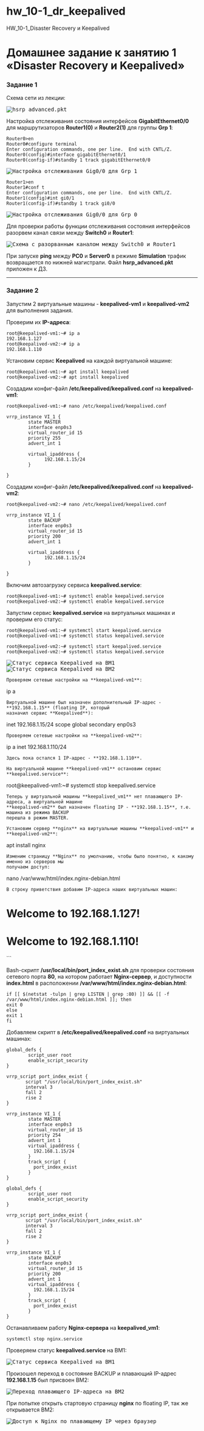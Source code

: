 # hw_10-1_dr_keepalived
HW_10-1_Disaster Recovery и Keepalived

# Домашнее задание к занятию 1 «Disaster Recovery и Keepalived»

### Задание 1

Схема сети из лекции:

<kbd>![hsrp_advanced.pkt](img/hsrp_advanced.pkt.png)</kbd>

Настройка отслеживания состояния интерфейсов **GigabitEthernet0/0** для маршрутизаторов 
**Router1(0)** и **Router2(1)** для группы **Grp 1**:

```
Router0>en
Router0#configure terminal
Enter configuration commands, one per line.  End with CNTL/Z.
Router0(config)#interface gigabitEthernet0/1
Router0(config-if)#standby 1 track gigabitEthernet0/0
```
<kbd>![Настройка отслеживания Gig0/0 для Grp 1](img/tracking_router1.png)</kbd>

```
Router1>en
Router1#conf t
Enter configuration commands, one per line.  End with CNTL/Z.
Router1(config)#int gi0/1
Router1(config-if)#standby 1 track gi0/0
```
<kbd>![Настройка отслеживания Gig0/0 для Grp 0](img/tracking_router2.png)</kbd>

Для проверки работы функции отслеживания состояния интерфейсов разорвем канал связи между
**Switch0** и **Router1**:

<kbd>![Схема с разорванным каналом между Switch0 и Router1](img/link_terminated.png)</kbd>

При запуске **ping** между **PC0** и **Server0** в режиме **Simulation** трафик возвращается 
по нижней магистрали. Файл **hsrp_advanced.pkt** приложен к ДЗ.

---

### Задание 2

Запустим 2 виртуальные машины - **keepalived-vm1** и **keepalived-vm2** для выполнения задания.

Проверим их **IP-адреса**:
```
root@keepalived-vm1:~# ip a
192.168.1.127
root@keepalived-vm2:~# ip a
192.168.1.110
```
Установим сервис **Keepalived** на каждой виртуальной машине:
```
root@keepalived-vm1:~# apt install keepalived
root@keepalived-vm2:~# apt install keepalived
```
Создадим конфиг-файл **/etc/keepalived/keepalived.conf** на **keepalived-vm1**:
```
root@keepalived-vm1:~# nano /etc/keepalived/keepalived.conf
```
```
vrrp_instance VI_1 {
        state MASTER
        interface enp0s3
        virtual_router_id 15
        priority 255
        advert_int 1

        virtual_ipaddress {
              192.168.1.15/24
        }

}
```
Создадим конфиг-файл **/etc/keepalived/keepalived.conf** на **keepalived-vm2**:
```
root@keepalived-vm2:~# nano /etc/keepalived/keepalived.conf
```
```
vrrp_instance VI_1 {
        state BACKUP
        interface enp0s3
        virtual_router_id 15
        priority 200
        advert_int 1

        virtual_ipaddress {
              192.168.1.15/24
        }

}
```
Включим автозагрузку сервиса **keepalived.service**:
```
root@keepalived-vm1:~# systemctl enable keepalived.service
root@keepalived-vm2:~# systemctl enable keepalived.service
```
Запустим сервис **keepalived.service** на виртуальных машинах и проверим его статус:
```
root@keepalived-vm1:~# systemctl start keepalived.service
root@keepalived-vm1:~# systemctl status keepalived.service

root@keepalived-vm2:~# systemctl start keepalived.service
root@keepalived-vm2:~# systemctl status keepalived.service

```
<kbd>![Статус сервиса Keepalived на ВМ1](img/keepalived_status_vm1.png)</kbd>
<kbd>![Статус сервиса Keepalived на ВМ2](img/keepalived_status_vm2.png)</kbd>
```
Проверяем сетевые настройки на **keepalived-vm1**:
```
ip a
```
Виртуальной машине был назначен дополнительный IP-адрес - **192.168.1.15** (floating IP, который
назначил сервис **Keepalived**):
```
inet 192.168.1.15/24 scope global secondary enp0s3
```
Проверяем сетевые настройки на **keepalived-vm2**:
```
ip a
inet 192.168.1.110/24
```
Здесь пока остался 1 IP-адрес - **192.168.1.110**.

На виртуальной машине **keepalived-vm1** остановим сервис **keepalived.service**:
```
root@keepalived-vm1:~# systemctl stop keepalived.service
```
Теперь у виртуальной машины **keepalived_vm1** нет плавающего IP-адреса, а виртуальной машине
**keepalived-vm2** был назначен floating IP - **192.168.1.15**, т.е. машина из режима BACKUP
перешла в режим MASTER.

Установим сервер **nginx** на виртуальные машины **keepalived-vm1** и **keepalived-vm2**:
```
apt install nginx
```
Изменим страницу **Nginx** по умолчанию, чтобы было понятно, к какому именно из серверов мы
получаем доступ:
```
nano /var/www/html/index.nginx-debian.html
```
В строку приветствия добавим IP-адреса наших виртуальных машин:
```
<h1>Welcome to 192.168.1.127!</h1>
<h1>Welcome to 192.168.1.110!</h1>
```

Bash-скрипт **/usr/local/bin/port_index_exist.sh** для проверки состояния сетевого порта **80**, на котором 
работает **Nginx-сервер**, и доступности **index.html** в расположении **/var/www/html/index.nginx-debian.html**:
```
if [[ $(netstat -tulpn | grep LISTEN | grep :80) ]] && [[ -f /var/www/html/index.nginx-debian.html ]]; then
exit 0
else
exit 1
fi
```

Добавляем скрипт в **/etc/keepalived/keepalived.conf** на виртуальных машинах:
```
global_defs {
        script_user root
        enable_script_security
}

vrrp_script port_index_exist {
       script "/usr/local/bin/port_index_exist.sh"
       interval 3
       fall 2   
       rise 2
}

vrrp_instance VI_1 {
        state MASTER
        interface enp0s3
        virtual_router_id 15
        priority 254
        advert_int 1
        virtual_ipaddress {
          192.168.1.15/24
        }
        track_script {
          port_index_exist
        }
}
```
```
global_defs {
        script_user root
        enable_script_security
}

vrrp_script port_index_exist {
       script "/usr/local/bin/port_index_exist.sh"
       interval 3
       fall 2   
       rise 2
}

vrrp_instance VI_1 {
        state BACKUP
        interface enp0s3
        virtual_router_id 15
        priority 200
        advert_int 1
        virtual_ipaddress {
          192.168.1.15/24
        }
        track_script {
          port_index_exist
        }
}
```
Останавливаем работу **Nginx-сервера** на **keepalived_vm1**:
```
systemctl stop nginx.service
```
Проверяем статус **keepalived.service** на ВМ1:

<kbd>![Статус сервиса Keepalived на ВМ1](img/keepalived_status_vm1_nginx_stopped.png)</kbd>

Произошел переход в состояние BACKUP и плавающий IP-адрес **192.168.1.15** был присвоен ВМ2:

<kbd>![Переход плавающего IP-адреса на ВМ2](img/floating_ip_address_migration_vm2.png)</kbd>

При попытке открыть стартовую страницу **nginx** по floating IP, так же открывается ВМ2:

<kbd>![Доступ к Nginx по плавающему IP через браузер](img/nginx_floating_ip_via_browser.png.png)</kbd>
